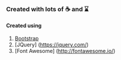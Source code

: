 ### Created with lots of ☕ and ⌛
#### Created using 
1. [Bootstrap](http://getbootstrap.com/)
3. [JQuery] (https://jquery.com/)
4. [Font Awesome] (http://fontawesome.io/)
